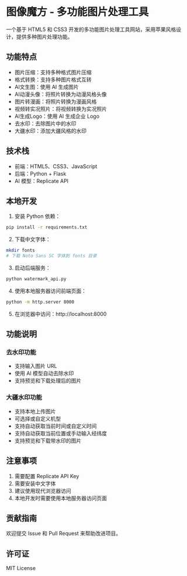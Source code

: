 # 图像魔方 - 多功能图片处理工具

一个基于 HTML5 和 CSS3 开发的多功能图片处理工具网站，采用苹果风格设计，提供多种图片处理功能。

## 功能特点

- 图片压缩：支持多种格式图片压缩
- 格式转换：支持多种图片格式互转
- AI文生图：使用 AI 生成图片
- AI动漫头像：将照片转换为动漫风格头像
- 图片转漫画：将照片转换为漫画风格
- 视频转实况照片：将视频转换为实况照片
- AI生成Logo：使用 AI 生成企业 Logo
- 去水印：去除图片中的水印
- 大疆水印：添加大疆风格的水印

## 技术栈

- 前端：HTML5、CSS3、JavaScript
- 后端：Python + Flask
- AI 模型：Replicate API

## 本地开发

1. 安装 Python 依赖：
```bash
pip install -r requirements.txt
```

2. 下载中文字体：
```bash
mkdir fonts
# 下载 Noto Sans SC 字体到 fonts 目录
```

3. 启动后端服务：
```bash
python watermark_api.py
```

4. 使用本地服务器访问前端页面：
```bash
python -m http.server 8000
```

5. 在浏览器中访问：http://localhost:8000

## 功能说明

### 去水印功能
- 支持输入图片 URL
- 使用 AI 模型自动去除水印
- 支持预览和下载处理后的图片

### 大疆水印功能
- 支持本地上传图片
- 可选择或自定义机型
- 支持自动获取当前时间或自定义时间
- 支持自动获取当前位置或手动输入经纬度
- 支持预览和下载带水印的图片

## 注意事项

1. 需要配置 Replicate API Key
2. 需要安装中文字体
3. 建议使用现代浏览器访问
4. 本地开发时需要使用本地服务器访问页面

## 贡献指南

欢迎提交 Issue 和 Pull Request 来帮助改进项目。

## 许可证

MIT License 